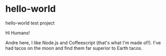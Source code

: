# hello-world
hello-world test project

Hi Humans!

Andre here, I like Node.js and Coffeescript (that's what I'm made of!).
I've had tacos on the moon and find them far superior to Earth tacos.
